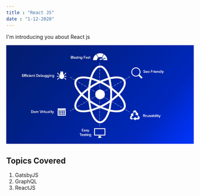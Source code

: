 ```yaml
---
title : "React JS"
date : "1-12-2020"
---
```


I'm introducing you about React js

![Alps](./react-background.jpg)

## Topics Covered

1. GatsbyJS
2. GraphQL
3. ReactJS